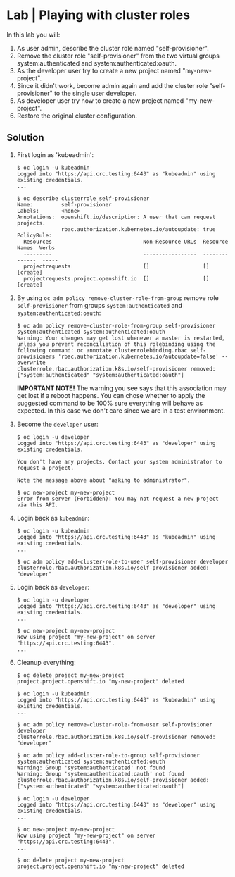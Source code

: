 # Lab | Playing with cluster roles

In this lab you will:

1. As user admin, describe the cluster role named "self-provisioner".
2. Remove the cluster role "self-provisioner" from the two virtual groups
   system:authenticated and system:authenticated:oauth.
3. As the developer user try to create a new project named "my-new-project".
4. Since it didn't work, become admin again and add the cluster role
   "self-provisioner" to the single user developer.
5. As developer user try now to create a new project named "my-new-project".
6. Restore the original cluster configuration.

## Solution

1. First login as 'kubeadmin':

   ```console
   $ oc login -u kubeadmin
   Logged into "https://api.crc.testing:6443" as "kubeadmin" using existing credentials.
   ...

   $ oc describe clusterrole self-provisioner
   Name:         self-provisioner
   Labels:       <none>
   Annotations:  openshift.io/description: A user that can request projects.
                 rbac.authorization.kubernetes.io/autoupdate: true
   PolicyRule:
     Resources                             Non-Resource URLs  Resource Names  Verbs
     ---------                             -----------------  --------------  -----
     projectrequests                       []                 []              [create]
     projectrequests.project.openshift.io  []                 []              [create]
   ```

2. By using `oc adm policy remove-cluster-role-from-group` remove role
   `self-provisioner` from groups `system:authenticated` and
   `system:authenticated:oauth`:

   ```console
   $ oc adm policy remove-cluster-role-from-group self-provisioner system:authenticated system:authenticated:oauth
   Warning: Your changes may get lost whenever a master is restarted, unless you prevent reconciliation of this rolebinding using the following command: oc annotate clusterrolebinding.rbac self-provisioners 'rbac.authorization.kubernetes.io/autoupdate=false' --overwrite
   clusterrole.rbac.authorization.k8s.io/self-provisioner removed: ["system:authenticated" "system:authenticated:oauth"]
   ```

   **IMPORTANT NOTE!** The warning you see says that this association may get
   lost if a reboot happens. You can chose whether to apply the suggested
   command to be 100% sure everything will behave as expected. In this case we
   don't care since we are in a test environment.

3. Become the `developer` user:

   ```console
   $ oc login -u developer
   Logged into "https://api.crc.testing:6443" as "developer" using existing credentials.

   You don't have any projects. Contact your system administrator to request a project.

   Note the message above about "asking to administrator".

   $ oc new-project my-new-project
   Error from server (Forbidden): You may not request a new project via this API.
   ```

4. Login back as `kubeadmin`:

   ```console
   $ oc login -u kubeadmin
   Logged into "https://api.crc.testing:6443" as "kubeadmin" using existing credentials.
   ...

   $ oc adm policy add-cluster-role-to-user self-provisioner developer
   clusterrole.rbac.authorization.k8s.io/self-provisioner added: "developer"
   ```

5. Login back as `developer`:

   ```console
   $ oc login -u developer
   Logged into "https://api.crc.testing:6443" as "developer" using existing credentials.
   ...

   $ oc new-project my-new-project
   Now using project "my-new-project" on server "https://api.crc.testing:6443".
   ...
   ```

6. Cleanup everything:

   ```console
   $ oc delete project my-new-project
   project.project.openshift.io "my-new-project" deleted

   $ oc login -u kubeadmin
   Logged into "https://api.crc.testing:6443" as "kubeadmin" using existing credentials.
   ...

   $ oc adm policy remove-cluster-role-from-user self-provisioner developer
   clusterrole.rbac.authorization.k8s.io/self-provisioner removed: "developer"

   $ oc adm policy add-cluster-role-to-group self-provisioner system:authenticated system:authenticated:oauth
   Warning: Group 'system:authenticated' not found
   Warning: Group 'system:authenticated:oauth' not found
   clusterrole.rbac.authorization.k8s.io/self-provisioner added: ["system:authenticated" "system:authenticated:oauth"]

   $ oc login -u developer
   Logged into "https://api.crc.testing:6443" as "developer" using existing credentials.
   ...

   $ oc new-project my-new-project
   Now using project "my-new-project" on server "https://api.crc.testing:6443".
   ...

   $ oc delete project my-new-project
   project.project.openshift.io "my-new-project" deleted
   ```
